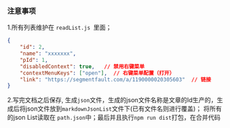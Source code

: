 ### 注意事项


1.所有列表维护在 `readList.js `里面；

```json
{
    "id": 2,
    "name": "xxxxxxx",
    "pId": 1,
    "disabledContext": true,   // 禁用右键菜单
    "contextMenuKeys": ["open"],  // 右键菜单配置（打开）
    "link": "https://segmentfault.com/a/1190000020305603"  // 链接
}
```

2.写完文档之后保存, 生成`json`文件，生成的json文件名称是文章的Id生产的，生成后将json文件放到`markdownJsonList`文件下(已有文件名则进行覆盖)；
将所有的json List读取在 `path.json`中；最后并且执行`npm run dist`打包，在合并代码

